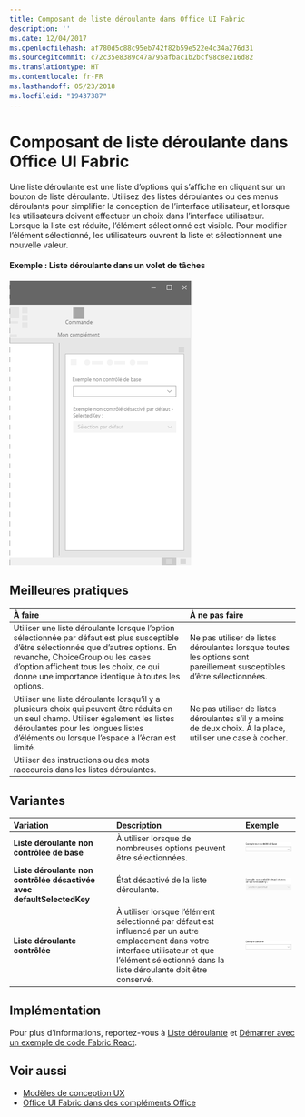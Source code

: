 ```yaml
---
title: Composant de liste déroulante dans Office UI Fabric
description: ''
ms.date: 12/04/2017
ms.openlocfilehash: af780d5c88c95eb742f82b59e522e4c34a276d31
ms.sourcegitcommit: c72c35e8389c47a795afbac1b2bcf98c8e216d82
ms.translationtype: HT
ms.contentlocale: fr-FR
ms.lasthandoff: 05/23/2018
ms.locfileid: "19437387"
---
```

# <a name="dropdown-component-in-office-ui-fabric"></a>Composant de liste déroulante dans Office UI Fabric

Une liste déroulante est une liste d’options qui s’affiche en cliquant sur un bouton de liste déroulante. Utilisez des listes déroulantes ou des menus déroulants pour simplifier la conception de l’interface utilisateur, et lorsque les utilisateurs doivent effectuer un choix dans l’interface utilisateur. Lorsque la liste est réduite, l’élément sélectionné est visible. Pour modifier l’élément sélectionné, les utilisateurs ouvrent la liste et sélectionnent une nouvelle valeur.
  
#### <a name="example-drop-down-in-a-task-pane"></a>Exemple : Liste déroulante dans un volet de tâches

![Image illustrant la liste déroulante](../images/overview-with-app-dropdown.png)

## <a name="best-practices"></a>Meilleures pratiques

|**À faire**|**À ne pas faire**|
|:------------|:--------------|
|Utiliser une liste déroulante lorsque l’option sélectionnée par défaut est plus susceptible d’être sélectionnée que d’autres options. En revanche, ChoiceGroup ou les cases d’option affichent tous les choix, ce qui donne une importance identique à toutes les options.|Ne pas utiliser de listes déroulantes lorsque toutes les options sont pareillement susceptibles d’être sélectionnées.|
|Utiliser une liste déroulante lorsqu’il y a plusieurs choix qui peuvent être réduits en un seul champ. Utiliser également les listes déroulantes pour les longues listes d’éléments ou lorsque l’espace à l’écran est limité.|Ne pas utiliser de listes déroulantes s’il y a moins de deux choix. À la place, utiliser une case à cocher.|
|Utiliser des instructions ou des mots raccourcis dans les listes déroulantes.| |

## <a name="variants"></a>Variantes

|**Variation**|**Description**|**Exemple**|
|:------------|:--------------|:----------|
|**Liste déroulante non contrôlée de base**|À utiliser lorsque de nombreuses options peuvent être sélectionnées.|![Image de la liste déroulante non contrôlée de base](../images/dropdown-uncontrolled.png)<br/>|
|**Liste déroulante non contrôlée désactivée avec defaultSelectedKey**|État désactivé de la liste déroulante.|![Image de la liste déroulante non contrôlée désactivée avec defaultSelectedKey](../images/dropdown-disabled.png)<br/>|
|**Liste déroulante contrôlée**|À utiliser lorsque l’élément sélectionné par défaut est influencé par un autre emplacement dans votre interface utilisateur et que l’élément sélectionné dans la liste déroulante doit être conservé.|![Image de la liste déroulante contrôlée](../images/dropdown-controlled.png)<br/>|

## <a name="implementation"></a>Implémentation

Pour plus d’informations, reportez-vous à [Liste déroulante](https://dev.office.com/fabric#/components/dropdown) et [Démarrer avec un exemple de code Fabric React](https://github.com/OfficeDev/Word-Add-in-GettingStartedFabricReact).

## <a name="see-also"></a>Voir aussi

- [Modèles de conception UX](https://github.com/OfficeDev/Office-Add-in-UX-Design-Patterns-Code)
- [Office UI Fabric dans des compléments Office](office-ui-fabric.md)
